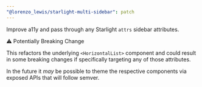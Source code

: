 ```yaml
---
"@lorenzo_lewis/starlight-multi-sidebar": patch
---
```


Improve a11y and pass through any Starlight `attrs` sidebar attributes.

⚠️ Potentially Breaking Change

This refactors the underlying `<HorizontalList>` component and could result in some breaking changes if specifically targeting any of those attributes.

In the future it _may_ be possible to theme the respective components via exposed APIs that will follow semver.

